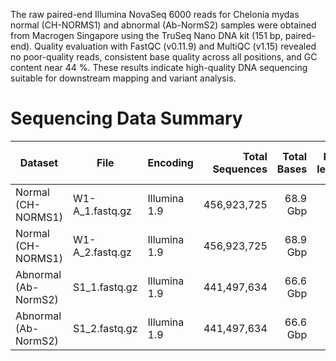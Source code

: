 The raw paired-end Illumina NovaSeq 6000 reads for Chelonia mydas normal (CH-NORMS1) and abnormal (Ab-NormS2) samples were obtained from Macrogen Singapore using the TruSeq Nano DNA kit (151 bp, paired-end).
Quality evaluation with FastQC (v0.11.9) and MultiQC (v1.15) revealed no poor-quality reads, consistent base quality across all positions, and GC content near 44 %.
These results indicate high-quality DNA sequencing suitable for downstream mapping and variant analysis.


# Sequencing Data Summary

| Dataset | File | Encoding | Total Sequences | Total Bases | Read length | %GC | Poor-quality reads |
|---|---|---|---:|---:|---:|---:|---:|
| Normal (CH-NORMS1) | W1-A_1.fastq.gz | Illumina 1.9 | 456,923,725 | 68.9 Gbp | 151 bp | 44 | 0 |
| Normal (CH-NORMS1) | W1-A_2.fastq.gz | Illumina 1.9 | 456,923,725 | 68.9 Gbp | 151 bp | 45 | 0 |
| Abnormal (Ab-NormS2) | S1_1.fastq.gz | Illumina 1.9 | 441,497,634 | 66.6 Gbp | 151 bp | 44 | 0 |
| Abnormal (Ab-NormS2) | S1_2.fastq.gz | Illumina 1.9 | 441,497,634 | 66.6 Gbp | 151 bp | 44 | 0 |
